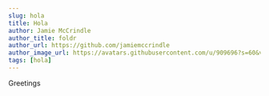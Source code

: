 ```yaml
---
slug: hola
title: Hola
author: Jamie McCrindle
author_title: foldr
author_url: https://github.com/jamiemccrindle
author_image_url: https://avatars.githubusercontent.com/u/909696?s=60&v=4
tags: [hola]
---
```


Greetings